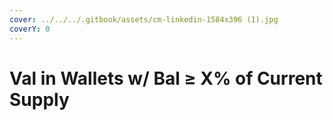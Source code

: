 ```yaml
---
cover: ../../../.gitbook/assets/cm-linkedin-1584x396 (1).jpg
coverY: 0
---
```


# Val in Wallets w/ Bal ≥ X% of Current Supply

